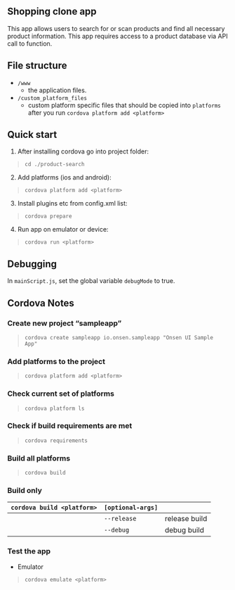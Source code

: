 ## Shopping clone app
This app allows users to search for or scan products and find all necessary product information.
This app requires access to a product database via API call to function.

## File structure
* `/www`
  * the application files.
* `/custom_platform_files`
  * custom platform specific files that should be copied into `platforms` after you run `cordova platform add <platform>`

## Quick start
1. After installing cordova go into project folder:
  > `cd ./product-search`
2. Add platforms (ios and android):
  > `cordova platform add <platform>`
3. Install plugins etc from config.xml list:
  > `cordova prepare`
4. Run app on emulator or device:
  > `cordova run <platform>`

## Debugging
In `mainScript.js`, set the global variable `debugMode` to true.  

## Cordova Notes  
### Create new project “sampleapp”  
 > `cordova create sampleapp io.onsen.sampleapp "Onsen UI Sample App"`

### Add platforms to the project
 > `cordova platform add <platform>`  

### Check current set of platforms
 > `cordova platform ls`  

### Check if build requirements are met
 > `cordova requirements`

### Build all platforms
 > `cordova build`  

### Build only   
  | `cordova build <platform>` | `[optional-args]` | |
  | ----- | ----- | ----- |
  | | `--release` | release build |
  | | `--debug` | debug build |

### Test the app
*  Emulator
 > `cordova emulate <platform>`
